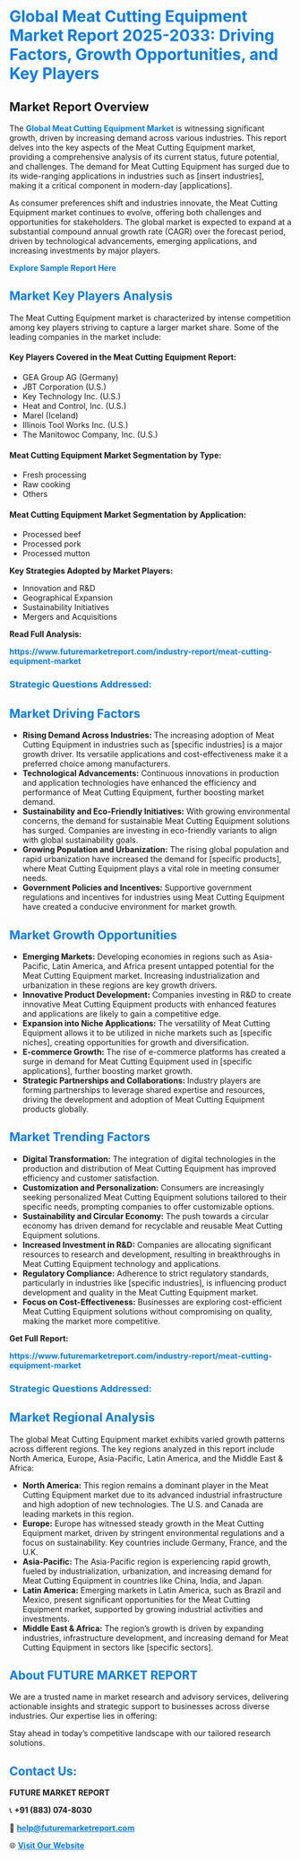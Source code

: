 <h1 style="color: #007BFF;">Global Meat Cutting Equipment Market Report 2025-2033: Driving Factors, Growth Opportunities, and Key Players</h1>

<section id="overview">
<h2>Market Report Overview</h2>
<p>The <a href="https://www.futuremarketreport.com/industry-report/meat-cutting-equipment-market" style="color: #007BFF; text-decoration: none;"><strong>Global Meat Cutting Equipment Market</strong></a> is witnessing significant growth, driven by increasing demand across various industries. This report delves into the key aspects of the Meat Cutting Equipment market, providing a comprehensive analysis of its current status, future potential, and challenges. The demand for Meat Cutting Equipment has surged due to its wide-ranging applications in industries such as [insert industries], making it a critical component in modern-day [applications].</p>
<p>As consumer preferences shift and industries innovate, the Meat Cutting Equipment market continues to evolve, offering both challenges and opportunities for stakeholders. The global market is expected to expand at a substantial compound annual growth rate (CAGR) over the forecast period, driven by technological advancements, emerging applications, and increasing investments by major players.</p>
</section>

<section id="overview">
<p><a href="https://www.futuremarketreport.com/request-sample/reportId=86206" style="color: #007BFF; text-decoration: none;"><strong>Explore Sample Report Here</strong></a></p>
</section>

<section id="key-players">
<h2 style="color: #007BFF;">Market Key Players Analysis</h2>
<p>The Meat Cutting Equipment market is characterized by intense competition among key players striving to capture a larger market share. Some of the leading companies in the market include:</p>
<h4>Key Players Covered in the Meat Cutting Equipment Report:</h4>
<ul><li>GEA Group AG (Germany)</li><li>JBT Corporation (U.S.)</li><li>Key Technology Inc. (U.S.)</li><li>Heat and Control, Inc. (U.S.)</li><li>Marel (Iceland)</li><li>Illinois Tool Works Inc. (U.S.)</li><li>The Manitowoc Company, Inc. (U.S.)</li></ul>
<h4>Meat Cutting Equipment Market Segmentation by Type:</h4>
<ul><li>Fresh processing</li><li>Raw cooking</li><li>Others</li></ul>

<h4>Meat Cutting Equipment Market Segmentation by Application:</h4>
<ul><li>Processed beef</li><li>Processed pork</li><li>Processed mutton</li></ul>
<p><strong>Key Strategies Adopted by Market Players:</strong></p>
<ul>
<li>Innovation and R&D</li>
<li>Geographical Expansion</li>
<li>Sustainability Initiatives</li>
<li>Mergers and Acquisitions</li>
</ul>
</section>

<section>
<p><strong>Read Full Analysis: </strong></p><a href="https://www.futuremarketreport.com/industry-report/meat-cutting-equipment-market" style="color: #007BFF; text-decoration: none;"><strong>https://www.futuremarketreport.com/industry-report/meat-cutting-equipment-market</strong></a>
<h3 style="color: #007BFF;">Strategic Questions Addressed:</h3>
</section>

<section id="driving-factors">
<h2 style="color: #007BFF;">Market Driving Factors</h2>
<ul>
<li><strong>Rising Demand Across Industries:</strong> The increasing adoption of Meat Cutting Equipment in industries such as [specific industries] is a major growth driver. Its versatile applications and cost-effectiveness make it a preferred choice among manufacturers.</li>
<li><strong>Technological Advancements:</strong> Continuous innovations in production and application technologies have enhanced the efficiency and performance of Meat Cutting Equipment, further boosting market demand.</li>
<li><strong>Sustainability and Eco-Friendly Initiatives:</strong> With growing environmental concerns, the demand for sustainable Meat Cutting Equipment solutions has surged. Companies are investing in eco-friendly variants to align with global sustainability goals.</li>
<li><strong>Growing Population and Urbanization:</strong> The rising global population and rapid urbanization have increased the demand for [specific products], where Meat Cutting Equipment plays a vital role in meeting consumer needs.</li>
<li><strong>Government Policies and Incentives:</strong> Supportive government regulations and incentives for industries using Meat Cutting Equipment have created a conducive environment for market growth.</li>
</ul>
</section>

<section id="growth-opportunities">
<h2 style="color: #007BFF;">Market Growth Opportunities</h2>
<ul>
<li><strong>Emerging Markets:</strong> Developing economies in regions such as Asia-Pacific, Latin America, and Africa present untapped potential for the Meat Cutting Equipment market. Increasing industrialization and urbanization in these regions are key growth drivers.</li>
<li><strong>Innovative Product Development:</strong> Companies investing in R&D to create innovative Meat Cutting Equipment products with enhanced features and applications are likely to gain a competitive edge.</li>
<li><strong>Expansion into Niche Applications:</strong> The versatility of Meat Cutting Equipment allows it to be utilized in niche markets such as [specific niches], creating opportunities for growth and diversification.</li>
<li><strong>E-commerce Growth:</strong> The rise of e-commerce platforms has created a surge in demand for Meat Cutting Equipment used in [specific applications], further boosting market growth.</li>
<li><strong>Strategic Partnerships and Collaborations:</strong> Industry players are forming partnerships to leverage shared expertise and resources, driving the development and adoption of Meat Cutting Equipment products globally.</li>
</ul>
</section>

<section id="trending-factors">
<h2 style="color: #007BFF;">Market Trending Factors</h2>
<ul>
<li><strong>Digital Transformation:</strong> The integration of digital technologies in the production and distribution of Meat Cutting Equipment has improved efficiency and customer satisfaction.</li>
<li><strong>Customization and Personalization:</strong> Consumers are increasingly seeking personalized Meat Cutting Equipment solutions tailored to their specific needs, prompting companies to offer customizable options.</li>
<li><strong>Sustainability and Circular Economy:</strong> The push towards a circular economy has driven demand for recyclable and reusable Meat Cutting Equipment solutions.</li>
<li><strong>Increased Investment in R&D:</strong> Companies are allocating significant resources to research and development, resulting in breakthroughs in Meat Cutting Equipment technology and applications.</li>
<li><strong>Regulatory Compliance:</strong> Adherence to strict regulatory standards, particularly in industries like [specific industries], is influencing product development and quality in the Meat Cutting Equipment market.</li>
<li><strong>Focus on Cost-Effectiveness:</strong> Businesses are exploring cost-efficient Meat Cutting Equipment solutions without compromising on quality, making the market more competitive.</li>
</ul>
</section>

<section>
<p><strong>Get Full Report: </strong></p><a href="https://www.futuremarketreport.com/industry-report/meat-cutting-equipment-market" style="color: #007BFF; text-decoration: none;"><strong>https://www.futuremarketreport.com/industry-report/meat-cutting-equipment-market</strong></a>
<h3 style="color: #007BFF;">Strategic Questions Addressed:</h3>
</section>


<section id="regional-analysis">
<h2 style="color: #007BFF;">Market Regional Analysis</h2>
<p>The global Meat Cutting Equipment market exhibits varied growth patterns across different regions. The key regions analyzed in this report include North America, Europe, Asia-Pacific, Latin America, and the Middle East & Africa:</p>
<ul>
<li><strong>North America:</strong> This region remains a dominant player in the Meat Cutting Equipment market due to its advanced industrial infrastructure and high adoption of new technologies. The U.S. and Canada are leading markets in this region.</li>
<li><strong>Europe:</strong> Europe has witnessed steady growth in the Meat Cutting Equipment market, driven by stringent environmental regulations and a focus on sustainability. Key countries include Germany, France, and the U.K.</li>
<li><strong>Asia-Pacific:</strong> The Asia-Pacific region is experiencing rapid growth, fueled by industrialization, urbanization, and increasing demand for Meat Cutting Equipment in countries like China, India, and Japan.</li>
<li><strong>Latin America:</strong> Emerging markets in Latin America, such as Brazil and Mexico, present significant opportunities for the Meat Cutting Equipment market, supported by growing industrial activities and investments.</li>
<li><strong>Middle East & Africa:</strong> The region’s growth is driven by expanding industries, infrastructure development, and increasing demand for Meat Cutting Equipment in sectors like [specific sectors].</li>
</ul>
</section>

<footer>
<h2 style="color: #007BFF;">About FUTURE MARKET REPORT</h2>
<p>We are a trusted name in market research and advisory services, delivering actionable insights and strategic support to businesses across diverse industries. Our expertise lies in offering:</p>

<p>Stay ahead in today’s competitive landscape with our tailored research solutions.</p>

<h2 style="color: #007BFF;">Contact Us:</h2>
<p><strong>FUTURE MARKET REPORT</strong></p>
<p>📞 <strong>+91 (883) 074-8030</strong></p>
<p>📧 <strong><a href="mailto:help@futuremarketreport.com" style="color: #007BFF;">help@futuremarketreport.com</a></strong></p>
<p>🌐 <strong><a href="https://www.futuremarketreport.com/" style="color: #007BFF;">Visit Our Website</a></strong></p>
</footer>